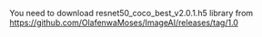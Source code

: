 You need to download resnet50_coco_best_v2.0.1.h5 library from https://github.com/OlafenwaMoses/ImageAI/releases/tag/1.0
